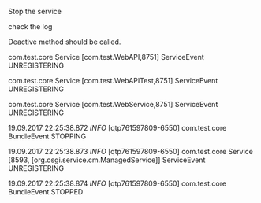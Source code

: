 Stop the service 

check the log

Deactive method should be called.


com.test.core Service [com.test.WebAPI,8751] ServiceEvent UNREGISTERING

com.test.core Service [com.test.WebAPITest,8751] ServiceEvent UNREGISTERING

com.test.core Service [com.test.WebService,8751] ServiceEvent UNREGISTERING

19.09.2017 22:25:38.872 *INFO* [qtp761597809-6550] com.test.core BundleEvent STOPPING

19.09.2017 22:25:38.873 *INFO* [qtp761597809-6550] com.test.core Service [8593, [org.osgi.service.cm.ManagedService]] ServiceEvent UNREGISTERING

19.09.2017 22:25:38.874 *INFO* [qtp761597809-6550] com.test.core BundleEvent STOPPED
